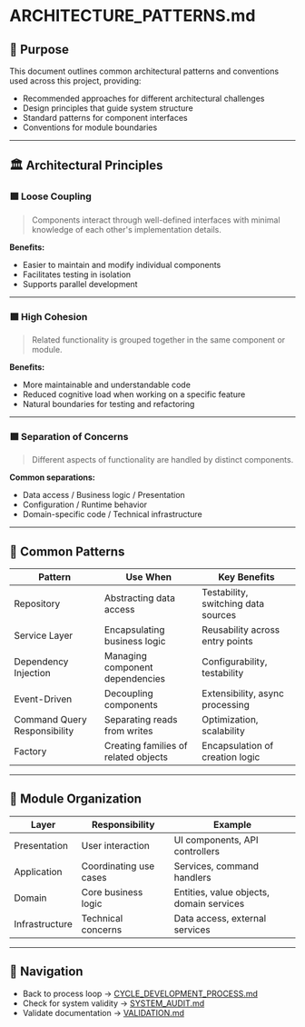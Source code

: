 # ARCHITECTURE_PATTERNS.md

## 📘 Purpose
This document outlines common architectural patterns and conventions used across this project, providing:
- Recommended approaches for different architectural challenges 
- Design principles that guide system structure
- Standard patterns for component interfaces
- Conventions for module boundaries

---

## 🏛️ Architectural Principles

### 🟩 Loose Coupling
> Components interact through well-defined interfaces with minimal knowledge of each other's implementation details.

**Benefits:**
- Easier to maintain and modify individual components
- Facilitates testing in isolation
- Supports parallel development

---

### 🟩 High Cohesion
> Related functionality is grouped together in the same component or module.

**Benefits:**
- More maintainable and understandable code
- Reduced cognitive load when working on a specific feature
- Natural boundaries for testing and refactoring

---

### 🟩 Separation of Concerns
> Different aspects of functionality are handled by distinct components.

**Common separations:**
- Data access / Business logic / Presentation 
- Configuration / Runtime behavior
- Domain-specific code / Technical infrastructure

---

## 🔄 Common Patterns

| Pattern                      | Use When                             | Key Benefits                        |
|------------------------------|--------------------------------------|-------------------------------------|
| Repository                   | Abstracting data access              | Testability, switching data sources |
| Service Layer                | Encapsulating business logic         | Reusability across entry points     |
| Dependency Injection         | Managing component dependencies      | Configurability, testability        |
| Event-Driven                 | Decoupling components                | Extensibility, async processing     |
| Command Query Responsibility | Separating reads from writes         | Optimization, scalability          |
| Factory                      | Creating families of related objects | Encapsulation of creation logic     |

---

## 📂 Module Organization

| Layer               | Responsibility                     | Example                                  |
|---------------------|-----------------------------------|------------------------------------------|
| Presentation        | User interaction                  | UI components, API controllers           |
| Application         | Coordinating use cases            | Services, command handlers               |
| Domain              | Core business logic               | Entities, value objects, domain services |
| Infrastructure      | Technical concerns                | Data access, external services           |

---

## 🔄 Navigation
- Back to process loop → [CYCLE_DEVELOPMENT_PROCESS.md](../protocols/CYCLE_DEVELOPMENT_PROCESS.md)
- Check for system validity → [SYSTEM_AUDIT.md](../protocols/SYSTEM_AUDIT.md)
- Validate documentation → [VALIDATION.md](../VALIDATION.md)